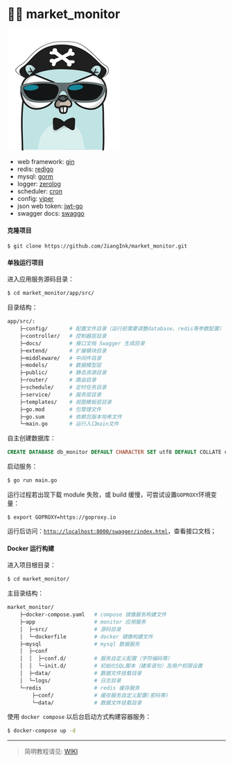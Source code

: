 # :guardsman: market_monitor

![gopher](./app/src/public/gopher.png)

* web framework: [gin](https://github.com/gin-gonic/gin)
* redis: [redigo](https://github.com/gomodule/redigo)
* mysql: [gorm](https://github.com/jinzhu/gorm)
* logger: [zerolog](https://github.com/rs/zerolog)
* scheduler: [cron](https://github.com/robfig/cron)
* config: [viper](https://github.com/spf13/viper)
* json web token: [jwt-go](https://github.com/dgrijalva/jwt-go)
* swagger docs: [swaggo](https://github.com/swaggo/gin-swagger)

#### 克隆项目
``` shell
$ git clone https://github.com/JiangInk/market_monitor.git
```

#### 单独运行项目

进入应用服务源码目录：
``` bash
$ cd market_monitor/app/src/
```

目录结构：
``` bash
app/src/:
    ├─config/       # 配置文件目录（运行前需要调整database、redis等参数配置）
    ├─controller/   # 控制器层目录
    ├─docs/         # 接口文档 Swagger 生成目录
    ├─extend/       # 扩展模块目录
    ├─middleware/   # 中间件目录
    ├─models/       # 数据模型层
    ├─public/       # 静态资源目录
    ├─router/       # 路由目录
    ├─schedule/     # 定时任务目录
    ├─service/      # 服务层目录
    ├─templates/    # 视图模板层目录
    ├─go.mod        # 包管理文件
    ├─go.sum        # 依赖包版本哈希文件
    └─main.go       # 运行入口main文件
```

自主创建数据库：
``` sql
CREATE DATABASE db_monitor DEFAULT CHARACTER SET utf8 DEFAULT COLLATE utf8_general_ci;
```

启动服务：
``` bash
$ go run main.go
```

运行过程若出现下载 module 失败，或 build 缓慢，可尝试设置`GOPROXY`环境变量：
``` shell
$ export GOPROXY=https://goproxy.io
```

运行后访问：[`http://localhost:8000/swagger/index.html`](http://localhost:8000/swagger/index.html)，查看接口文档；

#### Docker 运行构建
进入项目根目录：
``` bash
$ cd market_monitor/
```

主目录结构：
``` bash
market_monitor/
    ├─docker-compose.yaml   # compose 镜像服务构建文件
    ├─app                   # monitor 应用服务
    │  ├─src/               # 源码目录
    │  └─dockerfile         # docker 镜像构建文件
    ├─mysql                 # mysql 数据服务
    │  ├─conf
    │  │  ├─conf.d/         # 服务自定义配置（字符编码等）
    │  │  └─init.d/         # 初始化SQL脚本（建库语句）及用户权限设置
    │  ├─data/              # 数据文件挂载目录
    │  └─logs/              # 日志目录
    └─redis                 # redis 缓存服务
        ├─conf/             # 缓存服务自定义配置(密码等)
        └─data/             # 数据文件挂载目录
```

使用 `docker compose` 以后台启动方式构建容器服务：
``` bash
$ docker-compose up -d
```

---

> 简明教程请见: [WIKI](https://github.com/JiangInk/market_monitor/wiki)

